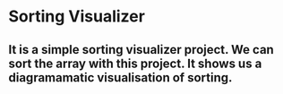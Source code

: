 # Sorting Visualizer

## It is a simple sorting visualizer project. We can sort the array with this project. It shows us a diagramamatic visualisation of  sorting.
